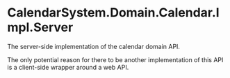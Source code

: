 ﻿# CalendarSystem.Domain.Calendar.Impl.Server

The server-side implementation of the calendar domain API.

The only potential reason for there to be another implementation of this API is a client-side wrapper around
a web API.